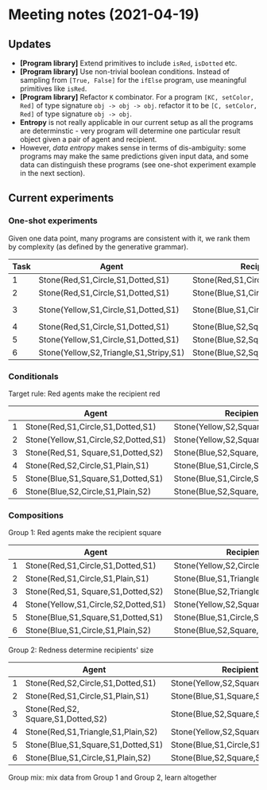 # Meeting notes (2021-04-19)

## Updates

- **[Program library]** Extend primitives to include `isRed`, `isDotted` etc.
- **[Program library]** Use non-trivial boolean conditions. Instead of sampling from `[True, False]` for the `ifElse` program, use meaningful primitives like `isRed`.
- **[Program library]** Refactor `K` combinator. For a program `[KC, setColor, Red]` of type signature `obj -> obj -> obj`. refactor it to be `[C, setColor, Red]` of type signature `obj -> obj`.
- **Entropy** is not really applicable in our current setup as all the programs are determinstic - very program will determine one particular result object given a pair of agent and recipient.
- However, *data entropy* makes sense in terms of dis-ambiguity: some programs may make the same predictions given input data, and some data can distinguish these programs (see one-shot experiment example in the next section).

## Current experiments

### One-shot experiments

Given one data point, many programs are consistent with it, we rank them by complexity (as defined by the generative grammar).

| Task | Agent                                  | Recipient                          | Result                            | Winning Rule                                         |
|------|----------------------------------------|------------------------------------|-----------------------------------|------------------------------------------------------|
|    1 | Stone(Red,S1,Circle,S1,Dotted,S1)      | Stone(Red,S1,Circle,S1,Dotted,S1)  | Stone(Red,S1,Circle,S1,Dotted,S1) | `[BK,I,I]`; `[KB,I,I]`                               |
|    2 | Stone(Red,S1,Circle,S1,Dotted,S1)      | Stone(Blue,S1,Circle,S1,Dotted,S1) | Stone(Red,S1,Circle,S1,Dotted,S1) | `[BK,I,I]`                                           |
|    3 | Stone(Yellow,S1,Circle,S1,Dotted,S1)   | Stone(Blue,S1,Circle,S1,Dotted,S1) | Stone(Red,S1,Circle,S1,Dotted,S1) | `[KC,[B,setColor,I],Red]`; `[CK,[B,setColor,I],Red]` |
|    4 | Stone(Red,S1,Circle,S1,Dotted,S1)      | Stone(Blue,S2,Square,S1,Plain,S2)  | Stone(Red,S2,Square,S1,Plain,S2)  | `[CK,[B,setColor,I],Red]`                            |
|    5 | Stone(Yellow,S1,Circle,S1,Dotted,S1)   | Stone(Blue,S2,Square,S1,Plain,S2)  | Stone(Red,S2,Square,S1,Plain,S2)  | `[KC,[B,setColor,I],Red]`                            |
|    6 | Stone(Yellow,S2,Triangle,S1,Stripy,S1) | Stone(Blue,S2,Square,S1,Plain,S2)  | Stone(Red,S1,Circle,S1,Dotted,S1) | `[KK,I,Stone(Red,S1,Circle,S1,Dotted,S1)]`           |

### Conditionals

Target rule: Red agents make the recipient red

|   | Agent                                | Recipient                           | Result                              |
|---|--------------------------------------|-------------------------------------|-------------------------------------|
| 1 | Stone(Red,S1,Circle,S1,Dotted,S1)    | Stone(Yellow,S2,Square,S1,Plain,S1) | Stone(Red,S2,Square,S1,Plain,S1)    |
| 2 | Stone(Yellow,S1,Circle,S2,Dotted,S1) | Stone(Yellow,S2,Square,S1,Plain,S1) | Stone(Yellow,S2,Square,S1,Plain,S1) |
| 3 | Stone(Red,S1, Square,S1,Dotted,S2)   | Stone(Blue,S2,Square,S2,Dotted,S2)  | Stone(Red,S2,Square,S2,Dotted,S2)   |
| 4 | Stone(Red,S2,Circle,S1,Plain,S1)     | Stone(Blue,S1,Circle,S1,Plain,S2)   | Stone(Red,S1,Circle,S1,Plain,S2)    |
| 5 | Stone(Blue,S1,Square,S1,Dotted,S1)   | Stone(Blue,S1,Circle,S1,Plain,S2)   | Stone(Blue,S1,Circle,S1,Plain,S2)   |
| 6 | Stone(Blue,S2,Circle,S1,Plain,S2)    | Stone(Blue,S2,Square,S2,Dotted,S2)  | Stone(Blue,S2,Square,S2,Dotted,S2)  |

### Compositions

Group 1: Red agents make the recipient square

|   | Agent                                | Recipient                            | Result                              |
|---|--------------------------------------|--------------------------------------|-------------------------------------|
| 1 | Stone(Red,S1,Circle,S1,Dotted,S1)    | Stone(Yellow,S2,Circle,S1,Plain,S1)  | Stone(Yellow,S2,Square,S1,Plain,S1) |
| 2 | Stone(Red,S1,Circle,S1,Plain,S1)     | Stone(Blue,S1,Triangle,S1,Plain,S2)  | Stone(Blue,S1,Square,S1,Plain,S2)   |
| 3 | Stone(Red,S1, Square,S1,Dotted,S2)   | Stone(Blue,S2,Triangle,S1,Dotted,S2) | Stone(Blue,S2,Square,S1,Dotted,S2)  |
| 4 | Stone(Yellow,S1,Circle,S2,Dotted,S1) | Stone(Yellow,S2,Square,S1,Plain,S1)  | Stone(Yellow,S2,Square,S1,Plain,S1) |
| 5 | Stone(Blue,S1,Square,S1,Dotted,S1)   | Stone(Blue,S1,Circle,S1,Plain,S2)    | Stone(Blue,S1,Circle,S1,Plain,S2)   |
| 6 | Stone(Blue,S1,Circle,S1,Plain,S2)    | Stone(Blue,S2,Square,S1,Dotted,S2)   | Stone(Blue,S2,Square,S1,Dotted,S2)  |

Group 2: Redness determine recipients' size

|   | Agent                              | Recipient                           | Result                              |
|---|------------------------------------|-------------------------------------|-------------------------------------|
| 1 | Stone(Red,S2,Circle,S1,Dotted,S1)  | Stone(Yellow,S2,Square,S1,Plain,S1) | Stone(Yellow,S2,Square,S2,Plain,S1) |
| 2 | Stone(Red,S1,Circle,S1,Plain,S1)   | Stone(Blue,S1,Square,S1,Plain,S2)   | Stone(Blue,S1,Square,S1,Plain,S2)   |
| 3 | Stone(Red,S2, Square,S1,Dotted,S2) | Stone(Blue,S2,Square,S1,Dotted,S2)  | Stone(Blue,S2,Square,S2,Dotted,S2)  |
| 4 | Stone(Red,S1,Triangle,S1,Plain,S2) | Stone(Yellow,S2,Square,S2,Plain,S1) | Stone(Yellow,S2,Square,S1,Plain,S1) |
| 5 | Stone(Blue,S1,Square,S1,Dotted,S1) | Stone(Blue,S1,Circle,S1,Plain,S2)   | Stone(Blue,S1,Circle,S1,Plain,S2)   |
| 6 | Stone(Blue,S1,Circle,S1,Plain,S2)  | Stone(Blue,S2,Square,S1,Dotted,S2)  | Stone(Blue,S2,Square,S1,Dotted,S2)  |

Group mix: mix data from Group 1 and Group 2, learn altogether
